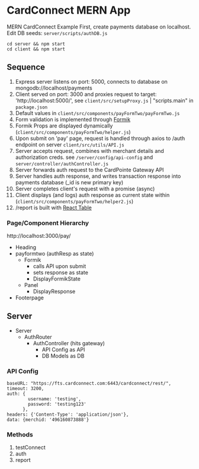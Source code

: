 # CardConnect MERN App
MERN CardConnect Example
First, create payments database on localhost. 
Edit DB seeds: `server/scripts/authDB.js`

```
cd server && npm start 
cd client && npm start
```

## Sequence
1. Express server listens on port: 5000, connects to database on mongodb://localhost/payments
2. Client served on port: 3000 and proxies request to target: 'http://localhost:5000/', see `client/src/setupProxy.js` | "scripts.main" in `package.json`
3. Default values in `client/src/components/payFormTwo/payFormTwo.js`
4. Form validation is implemented through [Formik](https://jaredpalmer.com/formik/)
5. Formik Props are displayed dynamically (`client/src/components/payFormTwo/helper.js`)
6. Upon submit on 'pay' page, request is handled through axios to /auth endpoint on server `client/src/utils/API.js`
7. Server accepts request, combines with merchant details and authorization creds. see `/server/config/api-config` and `server/controller/authController.js`
8. Server forwards auth request to the CardPointe Gateway API 
9. Server handles auth response, and writes transaction response into payments database (_id is new primary key)
10. Server completes client's request with a promise (async)
11. Client displays (and logs) auth response as current state within (`client/src/components/payFormTwo/helper2.js`)
12. /report is built with [React Table](https://www.npmjs.com/package/react-table)


### Page/Component Hierarchy
http://localhost:3000/pay/
* Heading
* payformtwo (authResp as state)
    - Formik
        - calls API upon submit
        - sets response as state
        - DisplayFormikState
    - Panel
        - DisplayResponse
* Footerpage

## Server
* Server 
    * AuthRouter
        * AuthController (hits gateway)
            * API Config as API
            * DB Models as DB


### API Config
```
baseURL: "https://fts.cardconnect.com:6443/cardconnect/rest/",
timeout: 3200,
auth: {
        username: 'testing',
        password: 'testing123'
      },
headers: {'Content-Type': 'application/json'},
data: {merchid: '496160873888'}
```

### Methods
1. testConnect
2. auth
3. report

